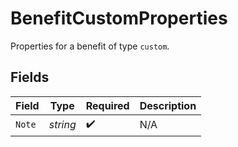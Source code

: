 # BenefitCustomProperties

Properties for a benefit of type `custom`.


## Fields

| Field              | Type               | Required           | Description        |
| ------------------ | ------------------ | ------------------ | ------------------ |
| `Note`             | *string*           | :heavy_check_mark: | N/A                |